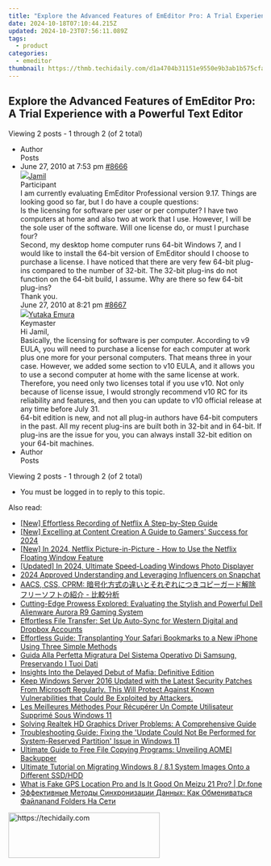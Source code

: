 ```yaml
---
title: "Explore the Advanced Features of EmEditor Pro: A Trial Experience with a Powerful Text Editor"
date: 2024-10-18T07:10:44.215Z
updated: 2024-10-23T07:56:11.089Z
tags:
  - product
categories:
  - emeditor
thumbnail: https://thmb.techidaily.com/d1a4704b31151e9550e9b3ab1b575cfa25b0e8f640c5b81b3310074251149c70.jpg
---
```


## Explore the Advanced Features of EmEditor Pro: A Trial Experience with a Powerful Text Editor

Viewing 2 posts - 1 through 2 (of 2 total)

* Author  
Posts
* June 27, 2010 at 7:53 pm [#8666](https://tools.techidaily.com/emeditor/products/)  
[![](https://secure.gravatar.com/avatar/05561bcf0e2ddd7cff592202c36eef4f?s=80&d=identicon&r=g)Jamil](https://www.emeditor.com/forums/users/jamil-cloud/ "View Jamil's profile")  
Participant  
I am currently evaluating EmEditor Professional version 9.17\. Things are looking good so far, but I do have a couple questions:  
 Is the licensing for software per user or per computer? I have two computers at home and also two at work that I use. However, I will be the sole user of the software. Will one license do, or must I purchase four?  
 Second, my desktop home computer runs 64-bit Windows 7, and I would like to install the 64-bit version of EmEditor should I choose to purchase a license. I have noticed that there are very few 64-bit plug-ins compared to the number of 32-bit. The 32-bit plug-ins do not function on the 64-bit build, I assume. Why are there so few 64-bit plug-ins?  
 Thank you.  
June 27, 2010 at 8:21 pm [#8667](https://tools.techidaily.com/emeditor/products/)  
[![](https://secure.gravatar.com/avatar/a0a6377144ed3636f985d87303f65ed2?s=80&d=identicon&r=g)Yutaka Emura](https://www.emeditor.com/forums/users/yemura/ "View Yutaka Emura's profile")  
Keymaster  
Hi Jamil,  
 Basically, the licensing for software is per computer. According to v9 EULA, you will need to purchase a license for each computer at work plus one more for your personal computers. That means three in your case. However, we added some section to v10 EULA, and it allows you to use a second computer at home with the same license at work. Therefore, you need only two licenses total if you use v10\. Not only because of license issue, I would strongly recommend v10 RC for its reliability and features, and then you can update to v10 official release at any time before July 31.  
 64-bit edition is new, and not all plug-in authors have 64-bit computers in the past. All my recent plug-ins are built both in 32-bit and in 64-bit. If plug-ins are the issue for you, you can always install 32-bit edition on your 64-bit machines.
* Author  
Posts

Viewing 2 posts - 1 through 2 (of 2 total)

* You must be logged in to reply to this topic.

<ins class="adsbygoogle"
     style="display:block"
     data-ad-format="autorelaxed"
     data-ad-client="ca-pub-7571918770474297"
     data-ad-slot="1223367746"></ins>

<ins class="adsbygoogle"
     style="display:block"
     data-ad-client="ca-pub-7571918770474297"
     data-ad-slot="8358498916"
     data-ad-format="auto"
     data-full-width-responsive="true"></ins>

<span class="atpl-alsoreadstyle">Also read:</span>
<div><ul>
<li><a href="https://screen-sharing-recording.techidaily.com/new-effortless-recording-of-netflix-a-step-by-step-guide/"><u>[New] Effortless Recording of Netflix A Step-by-Step Guide</u></a></li>
<li><a href="https://facebook-video-footage.techidaily.com/new-excelling-at-content-creation-a-guide-to-gamers-success-for-2024/"><u>[New] Excelling at Content Creation A Guide to Gamers' Success for 2024</u></a></li>
<li><a href="https://fox-blue.techidaily.com/new-in-2024-netflix-picture-in-picture-how-to-use-the-netflix-floating-window-feature/"><u>[New] In 2024, Netflix Picture-in-Picture - How to Use the Netflix Floating Window Feature</u></a></li>
<li><a href="https://article-tips.techidaily.com/updated-in-2024-ultimate-speed-loading-windows-photo-displayer/"><u>[Updated] In 2024, Ultimate Speed-Loading Windows Photo Displayer</u></a></li>
<li><a href="https://some-guidance.techidaily.com/2024-approved-understanding-and-leveraging-influencers-on-snapchat/"><u>2024 Approved Understanding and Leveraging Influencers on Snapchat</u></a></li>
<li><a href="https://some-knowledge.techidaily.com/aacs-css-cprm/"><u>AACS, CSS, CPRM: 暗号化方式の違いとそれぞれにつきコピーガード解除フリーソフトの紹介 - 比較分析</u></a></li>
<li><a href="https://buynow-marvelous.techidaily.com/cutting-edge-prowess-explored-evaluating-the-stylish-and-powerful-dell-alienware-aurora-r9-gaming-system/"><u>Cutting-Edge Prowess Explored: Evaluating the Stylish and Powerful Dell Alienware Aurora R9 Gaming System</u></a></li>
<li><a href="https://win-data.techidaily.com/effortless-file-transfer-set-up-auto-sync-for-western-digital-and-dropbox-accounts/"><u>Effortless File Transfer: Set Up Auto-Sync for Western Digital and Dropbox Accounts</u></a></li>
<li><a href="https://win-data.techidaily.com/effortless-guide-transplanting-your-safari-bookmarks-to-a-new-iphone-using-three-simple-methods/"><u>Effortless Guide: Transplanting Your Safari Bookmarks to a New iPhone Using Three Simple Methods</u></a></li>
<li><a href="https://win-data.techidaily.com/guida-alla-perfetta-migratura-del-sistema-operativo-di-samsung-preservando-i-tuoi-dati/"><u>Guida Alla Perfetta Migratura Del Sistema Operativo Di Samsung, Preservando I Tuoi Dati</u></a></li>
<li><a href="https://win-solutions.techidaily.com/insights-into-the-delayed-debut-of-mafia-definitive-edition/"><u>Insights Into the Delayed Debut of Mafia: Definitive Edition</u></a></li>
<li><a href="https://win-data.techidaily.com/keep-windows-server-2016-updated-with-the-latest-security-patches-from-microsoft-regularly-this-will-protect-against-known-vulnerabilities-that-could-be-exp193/"><u>Keep Windows Server 2016 Updated with the Latest Security Patches From Microsoft Regularly. This Will Protect Against Known Vulnerabilities that Could Be Exploited by Attackers.</u></a></li>
<li><a href="https://win-data.techidaily.com/les-meilleures-methodes-pour-recuperer-un-compte-utilisateur-supprime-sous-windows-11/"><u>Les Meilleures Méthodes Pour Récupérer Un Compte Utilisateur Supprimé Sous Windows 11</u></a></li>
<li><a href="https://win-amazing.techidaily.com/solving-realtek-hd-graphics-driver-problems-a-comprehensive-guide/"><u>Solving Realtek HD Graphics Driver Problems: A Comprehensive Guide</u></a></li>
<li><a href="https://win-data.techidaily.com/troubleshooting-guide-fixing-the-update-could-not-be-performed-for-system-reserved-partition-issue-in-windows-11/"><u>Troubleshooting Guide: Fixing the 'Update Could Not Be Performed for System-Reserved Partition' Issue in Windows 11</u></a></li>
<li><a href="https://win-data.techidaily.com/ultimate-guide-to-free-file-copying-programs-unveiling-aomei-backupper/"><u>Ultimate Guide to Free File Copying Programs: Unveiling AOMEI Backupper</u></a></li>
<li><a href="https://win-data.techidaily.com/ultimate-tutorial-on-migrating-windows-8-81-system-images-onto-a-different-ssdhdd/"><u>Ultimate Tutorial on Migrating Windows 8 / 8.1 System Images Onto a Different SSD/HDD</u></a></li>
<li><a href="https://fake-location.techidaily.com/what-is-fake-gps-location-pro-and-is-it-good-on-meizu-21-pro-drfone-by-drfone-virtual-android/"><u>What is Fake GPS Location Pro and Is It Good On Meizu 21 Pro? | Dr.fone</u></a></li>
<li><a href="https://win-data.techidaily.com/effektivnye-metody-sinhronizacii-dannyh-kak-obmenivatsya-fajlanand-folders-na-seti/"><u>Эффективные Методы Синхронизации Данных: Как Обмениваться Файлаnаnd Folders На Сети</u></a></li>
</ul></div>

<!-- affiliate ads begin -->
<a href="https://aidotcom.pxf.io/c/5597632/2129041/19576" target="_top" id="2129041">
  <img src="//a.impactradius-go.com/display-ad/19576-2129041" border="0" alt="https://techidaily.com" width="300" height="90"/>
</a>
<img height="0" width="0" src="https://aidotcom.pxf.io/i/5597632/2129041/19576" style="position:absolute;visibility:hidden;" border="0" />
<!-- affiliate ads end -->

